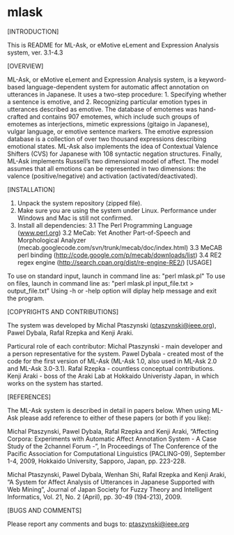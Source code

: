 # mlask
[INTRODUCTION]

This is README for ML-Ask, or eMotive eLement and Expression Analysis system, ver. 3.1-4.3

[OVERVIEW]

ML-Ask, or eMotive eLement and Expression Analysis system, is a keyword-based language-dependent system for automatic affect annotation on utterances in Japanese. It uses a two-step procedure:
    1. Specifying whether a sentence is emotive, and
    2. Recognizing particular emotion types in utterances described as emotive.
The database of emotemes was hand-crafted and contains 907 emotemes, which include such groups of emotemes as interjections, mimetic expressions (gitaigo in Japanese), vulgar language, or emotive sentence markers. 
The emotive expression database is a collection of over two thousand expressions describing emotional states.
ML-Ask also implements the idea of Contextual Valence Shifters (CVS) for Japanese with 108 syntactic negation structures.
Finally, ML-Ask implements Russell’s two dimensional model of affect. The model assumes that all emotions can be represented in two dimensions: the valence (positive/negative) and activation (activated/deactivated).

[INSTALLATION]

1. Unpack the system repository (zipped file).
2. Make sure you are using the system under Linux. Performance under Windows and Mac is still not confirmed.
3. Install all dependencies:
	3.1 The Perl Programming Language (www.perl.org)
	3.2 MeCab: Yet Another Part-of-Speech and Morphological Analyzer (mecab.googlecode.com/svn/trunk/mecab/doc/index.html)
	3.3 MeCAB perl binding (http://code.google.com/p/mecab/downloads/list)
	3.4 RE2 regex engine (http://search.cpan.org/dist/re-engine-RE2/)
[USAGE]

To use on standard input, launch in command line as: "perl mlask.pl"
To use on files, launch in command line as: "perl mlask.pl input_file.txt > output_file.txt"
Using -h or -help option will diplay help message and exit the program.

[COPYRIGHTS AND CONTRIBUTIONS]

The system was developed by Michal Ptaszynski (ptaszynski@ieee.org), Pawel Dybala, Rafal Rzepka and Kenji Araki. 

Particural role of each contributor:
Michal Ptaszynski - main developer and a person representative for the system.
Pawel Dybala - created most of the code for the first version of ML-Ask (ML-Ask 1.0, also used in ML-Ask 2.0 and ML-Ask 3.0-3.1).
Rafal Rzepka - countless conceptual contributions.
Kenji Araki - boss of the Araki Lab at Hokkaido Univeristy Japan, in which works on the system has started.

[REFERENCES]

The ML-Ask system is described in detail in papers below. When using ML-Ask please add reference to either of these papers (or both if you like):

Michal Ptaszynski, Pawel Dybala, Rafal Rzepka and Kenji Araki, “Affecting Corpora: Experiments with Automatic Affect Annotation System - A Case Study of the 2channel Forum -”, In Proceedings of The Conference of the Pacific Association for Computational Linguistics (PACLING-09), September 1-4, 2009, Hokkaido University, Sapporo, Japan, pp. 223-228.

Michal Ptaszynski, Pawel Dybala, Wenhan Shi, Rafal Rzepka and Kenji Araki, “A System for Affect Analysis of Utterances in Japanese Supported with Web Mining”, Journal of Japan Society for Fuzzy Theory and Intelligent Informatics, Vol. 21, No. 2 (April), pp. 30-49 (194-213), 2009.

[BUGS AND COMMENTS]

Please report any comments and bugs to: ptaszynski@ieee.org

